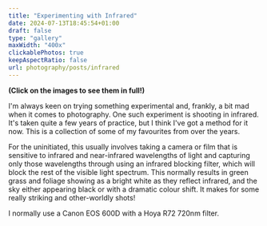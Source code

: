```yaml
---
title: "Experimenting with Infrared"
date: 2024-07-13T18:45:54+01:00
draft: false
type: "gallery"
maxWidth: "400x"
clickablePhotos: true
keepAspectRatio: false
url: photography/posts/infrared
---
```

**(Click on the images to see them in full!)**
<style>
.wrap{
    width: 70% !important;
    max-width: 100em !important;
    @media screen and (max-width: 736px) {
        width: 90%;
    }}
    </style>
I'm always keen on trying something experimental and, frankly, a bit mad when it comes to photography. One such experiment is shooting in infrared. It's taken quite a few years of practice, but I think I've got a method for it now. This is a collection of some of my favourites from over the years. 

For the uninitiated, this usually involves taking a camera or film that is sensitive to infrared and near-infrared wavelengths of light and capturing only those wavelengths through using an infrared blocking filter, which will block the rest of the visible light spectrum. This normally results in green grass and foliage showing as a bright white as they reflect infrared, and the sky either appearing black or with a dramatic colour shift. It makes for some really striking and other-worldly shots!

I normally use a Canon EOS 600D with a Hoya R72 720nm filter.
